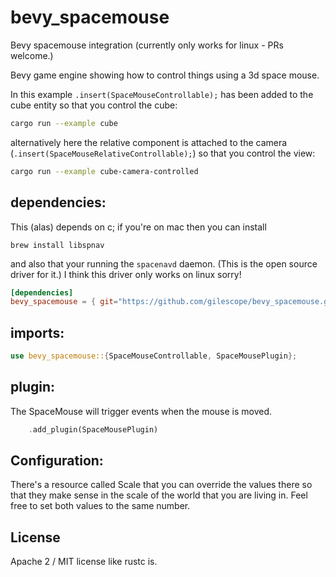 # bevy_spacemouse
Bevy spacemouse integration (currently only works for linux - PRs welcome.)

Bevy game engine showing how to control things using a 3d space mouse.

In this example `.insert(SpaceMouseControllable);` has been added to the cube entity 
so that you control the cube:
```sh
cargo run --example cube
```

alternatively here the relative component is attached to the camera 
(`.insert(SpaceMouseRelativeControllable);`)
so that you control the view:

```sh
cargo run --example cube-camera-controlled
```

## dependencies:

This (alas) depends on c; 
if you're on mac then you can install
```
brew install libspnav
```

and also that your running the `spacenavd` daemon. (This is the open source driver for it.)
I think this driver only works on linux sorry!

```toml
[dependencies]
bevy_spacemouse = { git="https://github.com/gilescope/bevy_spacemouse.git" }
```

## imports:
```rust
use bevy_spacemouse::{SpaceMouseControllable, SpaceMousePlugin};
```

## plugin:

The SpaceMouse will trigger events when the mouse is moved.
```rust
    .add_plugin(SpaceMousePlugin)
```

## Configuration:

There's a resource called Scale that you can override the values there so that they
make sense in the scale of the world that you are living in. Feel free to set both values
to the same number.

## License

Apache 2 / MIT license like rustc is.
